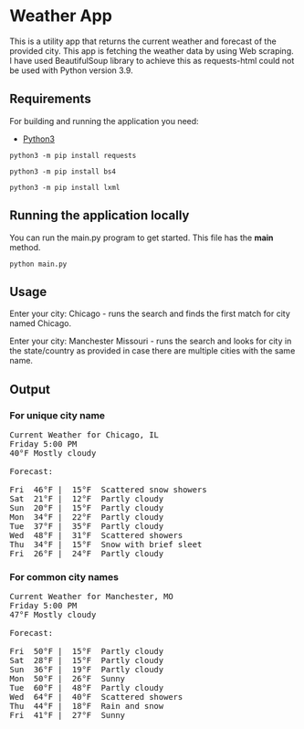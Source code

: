 # Weather App

This is a utility app that returns the current weather and forecast of the provided city. 
This app is fetching the weather data by using Web scraping. I have used BeautifulSoup library to 
achieve this as requests-html could not be used with Python version 3.9.

## Requirements

For building and running the application you need:

- [Python3](https://www.python.org/downloads/)

```shell
python3 -m pip install requests

python3 -m pip install bs4

python3 -m pip install lxml
```

## Running the application locally

You can run the main.py program to get started. This file has the __main__ method.

```shell
python main.py
```

## Usage

Enter your city: Chicago - runs the search and finds the first match for city named Chicago.

Enter your city: Manchester Missouri - runs the search and looks for city in the state/country as 
provided in case there are multiple cities with the same name.

## Output

### For unique city name

<pre>
Current Weather for Chicago, IL
Friday 5:00 PM
40°F Mostly cloudy

Forecast:

Fri  46°F |  15°F  Scattered snow showers 
Sat  21°F |  12°F  Partly cloudy 
Sun  20°F |  15°F  Partly cloudy 
Mon  34°F |  22°F  Partly cloudy 
Tue  37°F |  35°F  Partly cloudy 
Wed  48°F |  31°F  Scattered showers 
Thu  34°F |  15°F  Snow with brief sleet 
Fri  26°F |  24°F  Partly cloudy
</pre>

### For common city names

<pre>
Current Weather for Manchester, MO
Friday 5:00 PM
47°F Mostly cloudy

Forecast:

Fri  50°F |  15°F  Partly cloudy
Sat  28°F |  15°F  Partly cloudy 
Sun  36°F |  19°F  Partly cloudy 
Mon  50°F |  26°F  Sunny 
Tue  60°F |  48°F  Partly cloudy 
Wed  64°F |  40°F  Scattered showers 
Thu  44°F |  18°F  Rain and snow 
Fri  41°F |  27°F  Sunny
</pre>
